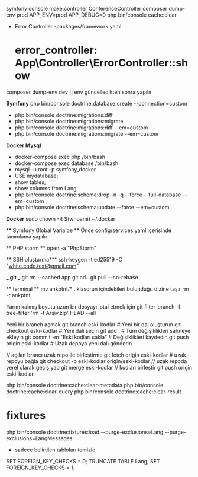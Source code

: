 symfony console make:controller ConferenceController
composer dump-env prod
APP_ENV=prod APP_DEBUG=0 php bin/console cache:clear

- Error Controller
  -packages/framework.yaml
  # error_controller: App\Controller\ErrorController::show

composer dump-env dev || env güncelledikten sonra yapılır

**Symfony**
php bin/console doctrine:database:create --connection=custom

- php bin/console doctrine:migrations:diff
- php bin/console doctrine:migrations:migrate
- php bin/console doctrine:migrations:diff --em=custom
- php bin/console doctrine:migrations:migrate --em=custom

**Docker Mysql**

- docker-compose exec php /bin/bash
- docker-compose exec database /bin/bash
- mysql -u root -p symfony_docker
- USE mydatabase;
- show tables;
- show columns from Lang
- php bin/console doctrine:schema:drop -n -q --force --full-database --em=custom
- php bin/console doctrine:schema:update --force --em=custom

**Docker**
sudo chown -R $(whoami) ~/.docker

** Symfony Global Varialbe **
Önce config/services.yaml içerisinde tanımlama yapılır.

** PHP storm **
open -a "PhpStorm"

** SSH oluşturma\***
ssh-keygen -t ed25519 -C "white.code.text@gmail.com"

**_ git _**
git rm --cached app
git ad..
git pull --no-rebase

** terminal **
mv ankptnt/\* . klasorun içindekileri bulunduğu dizine taşır
rm -r ankptnt

Yarım kalmış boyutu uzun bir dosyayı iptal etmek için
git filter-branch -f --tree-filter 'rm -f Arşiv.zip' HEAD --all

Yeni bir branch açmak
git branch eski-kodlar # Yeni bir dal oluşturun
git checkout eski-kodlar # Yeni dalı seçin
git add . # Tüm değişiklikleri sahneye ekleyin
git commit -m "Eski kodları sakla" # Değişiklikleri kaydedin
git push origin eski-kodlar # Uzak depoya yeni dalı gönderin

// açılan brancı uzak repo ile birleştirme
git fetch origin eski-kodlar # uzak repoyu bağla
git checkout -b eski-kodlar origin/eski-kodlar // uzak repoda yerel olarak geçiş yap
git merge eski-kodlar // kodları birleştir
git push origin eski-kodlar

php bin/console doctrine:cache:clear-metadata
php bin/console doctrine:cache:clear-query
php bin/console doctrine:cache:clear-result

# fixtures

php bin/console doctrine:fixtures:load --purge-exclusions=Lang --purge-exclusions=LangMessages

- sadece belirtilen tabloları temizle

SET FOREIGN_KEY_CHECKS = 0;
TRUNCATE TABLE Lang;
SET FOREIGN_KEY_CHECKS = 1;
